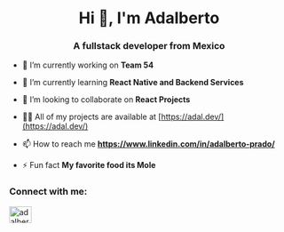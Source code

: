 <h1 align="center">Hi 👋, I'm Adalberto</h1>
<h3 align="center">A fullstack developer from Mexico</h3>

- 🔭 I’m currently working on **Team 54**

- 🌱 I’m currently learning **React Native and Backend Services**

- 👯 I’m looking to collaborate on **React Projects**

- 👨‍💻 All of my projects are available at [https://adal.dev/](https://adal.dev/)

- 📫 How to reach me **https://www.linkedin.com/in/adalberto-prado/**

- ⚡ Fun fact **My favorite food its Mole**

<h3 align="left">Connect with me:</h3>
<p align="left">
<a href="https://linkedin.com/in/adalberto-prado" target="blank"><img align="center" src="https://cdn.jsdelivr.net/npm/simple-icons@3.0.1/icons/linkedin.svg" alt="adalberto-prado" height="30" width="40" /></a>
</p>
